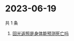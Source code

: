# 2023-06-19

共 1 条

<!-- BEGIN ZHIHUSEARCH -->
<!-- 最后更新时间 Mon Jun 19 2023 00:10:27 GMT+0800 (China Standard Time) -->
1. [回光返照是身体能预测死亡吗](https://www.zhihu.com/search?q=回光返照是身体能预测死亡吗)
<!-- END ZHIHUSEARCH -->
